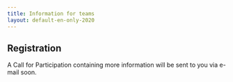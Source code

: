 ```yaml
---
title: Information for teams
layout: default-en-only-2020
---
```


## Registration

A Call for Participation containing more information will be sent to you via e-mail soon.
